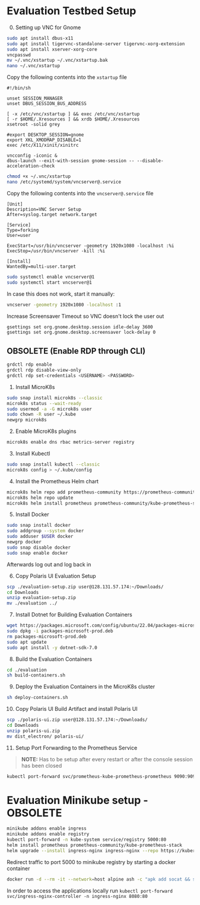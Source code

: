 # Evaluation Testbed Setup
0. Setting up VNC for Gnome
``` sh
sudo apt install dbus-x11
sudo apt install tigervnc-standalone-server tigervnc-xorg-extension
sudo apt install xserver-xorg-core
vncpasswd
mv ~/.vnc/xstartup ~/.vnc/xstartup.bak
nano ~/.vnc/xstartup
```
Copy the following contents into the `xstartup` file
```
#!/bin/sh

unset SESSION_MANAGER
unset DBUS_SESSION_BUS_ADDRESS

[ -x /etc/vnc/xstartup ] && exec /etc/vnc/xstartup
[ -r $HOME/.Xresources ] && xrdb $HOME/.Xresources
xsetroot -solid grey

#export DESKTOP_SESSION=gnome
export XKL_XMODMAP_DISABLE=1
exec /etc/X11/xinit/xinitrc

vncconfig -iconic &
dbus-launch --exit-with-session gnome-session -- --disable-acceleration-check
```
``` sh
chmod +x ~/.vnc/xstartup
nano /etc/systemd/system/vncserver@.service
```
Copy the following contents into the `vncserver@.service` file

```
[Unit]
Description=VNC Server Setup
After=syslog.target network.target

[Service]
Type=forking
User=user

ExecStart=/usr/bin/vncserver -geometry 1920x1080 -localhost :%i
ExecStop=/usr/bin/vncserver -kill :%i

[Install]
WantedBy=multi-user.target
```

``` sh
sudo systemctl enable vncserver@1
sudo systemctl start vncserver@1
```
In case this does not work, start it manually: 
``` sh
vncserver -geometry 1920x1080 -localhost :1
```
Increase Screensaver Timeout so VNC doesn't lock the user out
``` sh
gsettings set org.gnome.desktop.session idle-delay 3600
gsettings set org.gnome.desktop.screensaver lock-delay 0
```
## OBSOLETE (Enable RDP through CLI)
``` sh
grdctl rdp enable
grdctl rdp disable-view-only
grdctl rdp set-credentials <USERNAME> <PASSWORD>
```
1. Install MicroK8s
``` sh
sudo snap install microk8s --classic
microk8s status --wait-ready
sudo usermod -a -G microk8s user
sudo chown -R user ~/.kube
newgrp microk8s
```

2. Enable MicroK8s plugins
``` sh
microk8s enable dns rbac metrics-server registry
```
3. Install Kubectl
``` sh 
sudo snap install kubectl --classic
microk8s config > ~/.kube/config
```
4. Install the Prometheus Helm chart
``` sh
microk8s helm repo add prometheus-community https://prometheus-community.github.io/helm-charts
microk8s helm repo update
microk8s helm install prometheus prometheus-community/kube-prometheus-stack
```
5. Install Docker
``` sh
sudo snap install docker
sudo addgroup --system docker
sudo adduser $USER docker
newgrp docker
sudo snap disable docker
sudo snap enable docker
```
Afterwards log out and log back in

6. Copy Polaris UI Evaluation Setup
``` sh
scp ./evaluation-setup.zip user@128.131.57.174:~/Downloads/
cd Downloads
unzip evaluation-setup.zip
mv ./evaluation ../
``` 

7. Install Dotnet for Building Evaluation Containers
``` sh
wget https://packages.microsoft.com/config/ubuntu/22.04/packages-microsoft-prod.deb -O packages-microsoft-prod.deb
sudo dpkg -i packages-microsoft-prod.deb
rm packages-microsoft-prod.deb
sudo apt update
sudo apt install -y dotnet-sdk-7.0
```
8. Build the Evaluation Containers
``` sh
cd ./evaluation
sh build-containers.sh
```
9. Deploy the Evaluation Containers in the MicroK8s cluster
``` sh
sh deploy-containers.sh
```

10. Copy Polaris UI Build Artifact and install Polaris UI
``` sh
scp ./polaris-ui.zip user@128.131.57.174:~/Downloads/
cd Downloads
unzip polaris-ui.zip
mv dist_electron/ polaris-ui/
```

11. Setup Port Forwarding to the Prometheus Service
> **NOTE:** Has to be setup after every restart or after the console session has been closed
``` sh
kubectl port-forward svc/prometheus-kube-prometheus-prometheus 9090:9090
```

# Evaluation Minikube setup - OBSOLETE
``` sh
minikube addons enable ingress
minikube addons enable registry
kubectl port-forward -n kube-system service/registry 5000:80
helm install prometheus prometheus-community/kube-prometheus-stack
helm upgrade --install ingress-nginx ingress-nginx --repo https://kubernetes.github.io/ingress-nginx --namespace ingress-nginx --create-namespace
```

Redirect traffic to port 5000 to minikube registry by starting a docker container

```sh
docker run -d --rm -it --network=host alpine ash -c "apk add socat && socat TCP-LISTEN:5000,reuseaddr,fork TCP:host.docker.internal:5000"
```

In order to access the applications locally run `kubectl port-forward svc/ingress-nginx-controller -n ingress-nginx 8080:80`